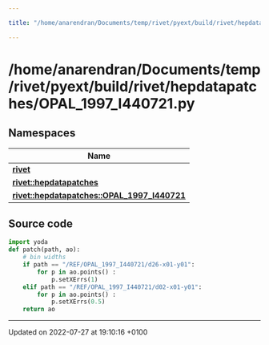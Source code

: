```yaml
---

title: "/home/anarendran/Documents/temp/rivet/pyext/build/rivet/hepdatapatches/OPAL_1997_I440721.py"

---
```


# /home/anarendran/Documents/temp/rivet/pyext/build/rivet/hepdatapatches/OPAL_1997_I440721.py



## Namespaces

| Name           |
| -------------- |
| **[rivet](http://example.org/namespaces/namespacerivet/)**  |
| **[rivet::hepdatapatches](http://example.org/namespaces/namespacerivet_1_1hepdatapatches/)**  |
| **[rivet::hepdatapatches::OPAL_1997_I440721](http://example.org/namespaces/namespacerivet_1_1hepdatapatches_1_1opal__1997__i440721/)**  |




## Source code

```python
import yoda
def patch(path, ao):
    # bin widths
    if path == "/REF/OPAL_1997_I440721/d26-x01-y01":
        for p in ao.points() :
            p.setXErrs(1)
    elif path == "/REF/OPAL_1997_I440721/d02-x01-y01":
        for p in ao.points() :
            p.setXErrs(0.5)
    return ao
```


-------------------------------

Updated on 2022-07-27 at 19:10:16 +0100
